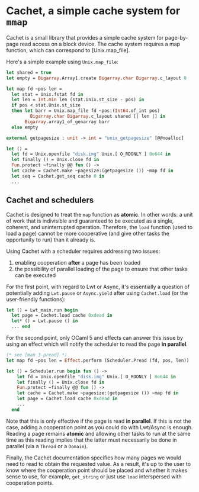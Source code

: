 # Cachet, a simple cache system for `mmap`

Cachet is a small library that provides a simple cache system for page-by-page
read access on a block device. The cache system requires a map function, which
can correspond to [Unix.map_file].

Here's a simple example using `Unix.map_file`:
```ocaml
let shared = true
let empty = Bigarray.Array1.create Bigarray.char Bigarray.c_layout 0

let map fd ~pos len =
  let stat = Unix.fstat fd in
  let len = Int.min len (stat.Unix.st_size - pos) in
  if pos < stat.Unix.st_size
  then let barr = Unix.map_file fd ~pos:(Int64.of_int pos)
         Bigarray.char Bigarray.c_layout shared [| len |] in
       Bigarray.array1_of_genarray barr
  else empty

external getpagesize : unit -> int = "unix_getpagesize" [@@noalloc]

let () =
  let fd = Unix.openfile "disk.img" Unix.[ O_RDONLY ] 0o644 in
  let finally () = Unix.close fd in
  Fun.protect ~finally @@ fun () ->
  let cache = Cachet.make ~pagesize:(getpagesize ()) ~map fd in
  let seq = Cachet.get_seq cache 0 in
  ...
```

## Cachet and schedulers

Cachet is designed to treat the `map` function as **atomic**. In other words: a
unit of work that is indivisible and guaranteed to be executed as a single,
coherent, and uninterrupted operation. Therefore, the `load` function (used to
load a page) cannot be more cooperative (and give other tasks the opportunity to
run) than it already is.

Using Cachet with a scheduler requires addressing two issues:
1) enabling cooperation **after** a page has been loaded
2) the possibility of parallel loading of the page to ensure that other tasks
   can be executed

For the first point, with regard to Lwt or Async, it's essentially a question of
potentially adding `Lwt.pause` or `Async.yield` after using `Cachet.load` (or
the user-friendly functions):
```ocaml
let () = Lwt_main.run begin
  let page = Cachet.load cache 0xdead in
  let* () = Lwt.pause () in
  ... end
```

For the second point, only OCaml 5 and effects can answer this issue by using an
effect which will notify the scheduler to read the page **in parallel**.
```ocaml
(* see [man 3 pread] *)
let map fd ~pos len = Effect.perform (Scheduler.Pread (fd, pos, len))

let () = Scheduler.run begin fun () ->
    let fd = Unix.openfile "disk.img" Unix.[ O_RDONLY ] 0o644 in
    let finally () = Unix.close fd in
    Fun.protect ~finally @@ fun () ->
    let cache = Cachet.make ~pagesize:(getpagesize ()) ~map fd in
    let page = Cachet.load cache 0xdead in
    ...
  end
```

Note that this is only effective if the page is read **in parallel**. If this is
not the case, adding a cooperation point as you could do with Lwt/Async is
enough. Reading a page remains **atomic** and allowing other tasks to run at
the same time as this reading implies that the latter must necessarily be done
in parallel (via a `Thread` or a `Domain`).

Finally, the Cachet documentation specifies how many pages we would need to read
to obtain the requested value. As a result, it's up to the user to know where
the cooperation point should be placed and whether it makes sense to use, for
example, `get_string` or just use `load` interspersed with cooperation points.
